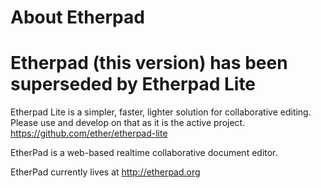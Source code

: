 # About Etherpad
# Etherpad (this version) has been superseded by Etherpad Lite #
Etherpad Lite is a simpler, faster, lighter solution for collaborative editing.  Please use and develop on that as it is the active project.
<https://github.com/ether/etherpad-lite>

EtherPad is a web-based realtime collaborative document editor.

EtherPad currently lives at <http://etherpad.org>
